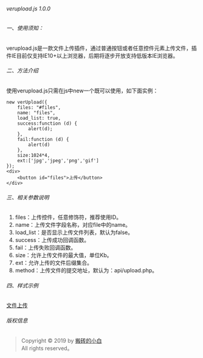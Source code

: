 ###### verupload.js 1.0.0

###### 一、使用须知：
verupload.js是一款文件上传插件，通过普通按钮或者任意控件元素上传文件，插件IE目前仅支持IE10+以上浏览器，后期将逐步开放支持低版本IE浏览器。

###### 二、方法介绍
使用verupload.js只需在js中new一个既可以使用，如下面实例：
~~~
new verUpload({
    files: "#files",
    name: "files",
    load_list: true,
    success:function (d) {
        alert(d);
    },
    fail:function (d) {
        alert(d)
    },
    size:1024*4,
    ext:['jpg','jpeg','png','gif']
});
<div>
    <button id="files">上传</button>
</div>
~~~ 

###### 三、相关参数说明
1. files：上传控件，任意修饰符，推荐使用ID。
2. name：上传文件字段名称，对应file中的name。
3. load_list：是否显示上传文件列表，默认为false。
4. success：上传成功回调函数。
5. fail：上传失败回调函数。
6. size：允许上传文件的最大值，单位Kb。
7. ext：允许上传的文件后缀集合。
8. method：上传文件的提交地址，默认为：api/upload.php。

###### 四、样式示例
[文件上传](https://www.xincheng-blog.cn/up/)

###### 版权信息
> Copyright © 2019 by [搬砖的小白](https://www.xincheng-blog.cn)  
> All rights reserved。
